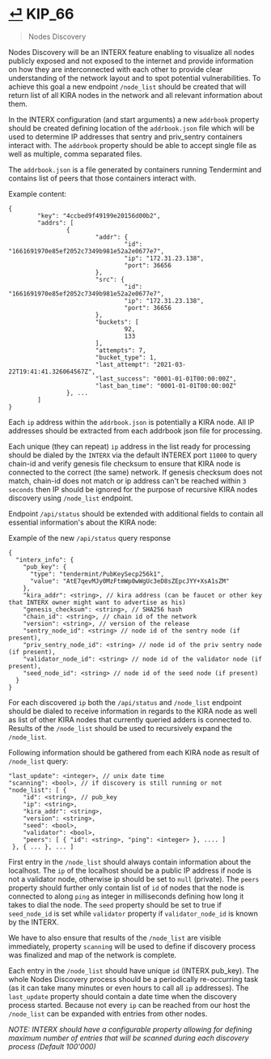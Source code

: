 # [⏎](README.md#Roadmap) KIP_66
> Nodes Discovery

Nodes Discovery will be an INTERX feature enabling to visualize all nodes publicly exposed and not exposed to the internet and provide information on how they are interconnected with each other to provide clear understanding of the network layout and to spot potential vulnerabilities. To achieve this goal a new endpoint `/node_list` should be created that will return list of all KIRA nodes in the network and all relevant information about them.

In the INTERX configuration (and start arguments) a new `addrbook` property should be created defining location of the `addrbook.json` file which will be used to determine IP addresses that sentry and priv_sentry containers interact with. The `addrbook` property should be able to accept single file as well as multiple, comma separated files.

The `addrbook.json` is a file generated by containers running Tendermint and contains list of peers that those containers interact with.

Example content:

```
{
        "key": "4ccbed9f49199e20156d00b2",
        "addrs": [
                {
                        "addr": {
                                "id": "1661691970e85ef2052c7349b981e52a2e0677e7",
                                "ip": "172.31.23.138",
                                "port": 36656
                        },
                        "src": {
                                "id": "1661691970e85ef2052c7349b981e52a2e0677e7",
                                "ip": "172.31.23.138",
                                "port": 36656
                        },
                        "buckets": [
                                92,
                                133
                        ],
                        "attempts": 7,
                        "bucket_type": 1,
                        "last_attempt": "2021-03-22T19:41:41.326064567Z",
                        "last_success": "0001-01-01T00:00:00Z",
                        "last_ban_time": "0001-01-01T00:00:00Z"
                }, ...
        ]
}
```

Each `ip` address within the `addrbook.json` is potentially a KIRA node. All IP addresses should be extracted from each addrbook json file for processing.

Each unique (they can repeat) `ip` address in the list ready for processing should be dialed by the `INTERX` via the default INTEREX port `11000` to query chain-id and verify genesis file checksum to ensure that KIRA node is connected to the correct (the same) network. If genesis checksum does not match, chain-id does not match or ip address can't be reached within `3 seconds` then IP should be ignored for the purpose of recursive KIRA nodes discovery using `/node_list` endpoint.

Endpoint `/api/status` should be extended with additional fields to contain all essential information's about the KIRA node:

Example of the new `/api/status` query response
```
{
  "interx_info": {
    "pub_key": {
      "type": "tendermint/PubKeySecp256k1",
      "value": "AtE7qevMJy0MzFtmWp0wWgUc3eD8sZEpcJYY+XsA1sZM"
    },
    "kira_addr": <string>, // kira address (can be faucet or other key that INTERX owner might want to advertise as his)
    "genesis_checksum": <string>, // SHA256 hash
    "chain_id": <string>, // chain id of the network
    "version": <string>, // version of the release
    "sentry_node_id": <string> // node id of the sentry node (if present),
    "priv_sentry_node_id": <string> // node id of the priv sentry node (if present),
    "validator_node_id": <string> // node id of the validator node (if present),
    "seed_node_id": <string> // node id of the seed node (if present)
  }
}
```

For each discovered `ip` both the `/api/status` and `/node_list` endpoint should be dialed to receive information in regards to the KIRA node as well as list of other KIRA nodes that currently queried adders is connected to. Results of the `/node_list` should be used to recursively expand the `/node_list`.

Following information should be gathered from each KIRA node as result of `/node_list` query:

```
"last_update": <integer>, // unix date time
"scanning": <bool>, // if discovery is still running or not
"node_list": [ { 
    "id": <string>, // pub_key
    "ip": <string>,
    "kira_addr": <string>,
    "version": <string>,
    "seed": <bool>,
    "validator": <bool>,
    "peers": [ { "id": <string>, "ping": <integer> }, .... ]
 }, { ... }, ... ]
```

First entry in the `/node_list` should always contain information about the localhost. The `ip` of the localhost should be a public IP address if node is not a validator node, otherwise ip should be set to `null` (private). The `peers` property should further only contain list of `id` of nodes that the node is connected to along `ping` as integer in milliseconds defining how long it takes to dial the node. The `seed` property should be set to true if `seed_node_id` is set while `validator` property if `validator_node_id` is known by the INTERX. 

We have to also ensure that results of the `/node_list` are visible immediately, property `scanning` will be used to define  if discovery process was finalized and map of the network is complete.

Each entry in the `/node_list` should have unique `id` (INTERX pub_key). The whole Nodes Discovery process should be a periodically re-occurring task (as it can take many minutes or even hours to call all `ip` addresses). The `last_update` property should contain a date time when the discovery process started. Because not every `ip` can be reached from our host the `/node_list` can be expanded with entries from other nodes.

_NOTE: INTERX should have a configurable property allowing for defining maximum number of entries that will be scanned during each discovery process (Default 100'000)_

